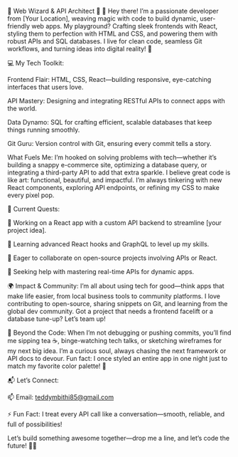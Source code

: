 🌟 Web Wizard & API Architect 🌟
👋 Hey there! I’m a passionate developer from [Your Location], weaving magic with code to build dynamic, user-friendly web apps. My playground? Crafting sleek frontends with React, styling them to perfection with HTML and CSS, and powering them with robust APIs and SQL databases. I live for clean code, seamless Git workflows, and turning ideas into digital reality! 🚀

💻 My Tech Toolkit:





Frontend Flair: HTML, CSS, React—building responsive, eye-catching interfaces that users love.



API Mastery: Designing and integrating RESTful APIs to connect apps with the world.



Data Dynamo: SQL for crafting efficient, scalable databases that keep things running smoothly.



Git Guru: Version control with Git, ensuring every commit tells a story.

What Fuels Me:
I’m hooked on solving problems with tech—whether it’s building a snappy e-commerce site, optimizing a database query, or integrating a third-party API to add that extra sparkle. I believe great code is like art: functional, beautiful, and impactful. I’m always tinkering with new React components, exploring API endpoints, or refining my CSS to make every pixel pop.

🔧 Current Quests:





🔭 Working on a React app with a custom API backend to streamline [your project idea].



🌱 Learning advanced React hooks and GraphQL to level up my skills.



👯 Eager to collaborate on open-source projects involving APIs or React.



🤝 Seeking help with mastering real-time APIs for dynamic apps.

🌍 Impact & Community:
I’m all about using tech for good—think apps that make life easier, from local business tools to community platforms. I love contributing to open-source, sharing snippets on Git, and learning from the global dev community. Got a project that needs a frontend facelift or a database tune-up? Let’s team up!

🎉 Beyond the Code:
When I’m not debugging or pushing commits, you’ll find me sipping tea ☕, binge-watching tech talks, or sketching wireframes for my next big idea. I’m a curious soul, always chasing the next framework or API docs to devour. Fun fact: I once styled an entire app in one night just to match my favorite color palette! 🎨

📬 Let’s Connect:





📫 Email: teddymbithi85@gmail.com






⚡ Fun Fact: I treat every API call like a conversation—smooth, reliable, and full of possibilities!

Let’s build something awesome together—drop me a line, and let’s code the future! 💾✨

